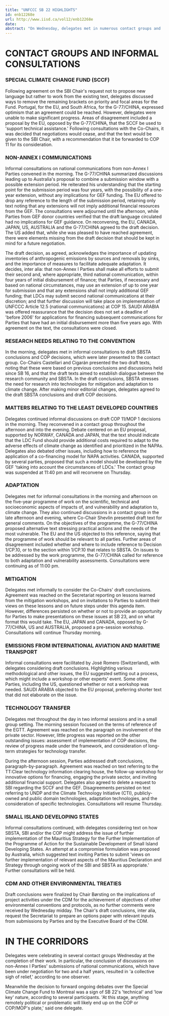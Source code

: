 ```yaml
---
title: "UNFCCC SB 22 HIGHLIGHTS"
id: enb12268e
url: http://www.iisd.ca/vol12/enb12268e
date: 
abstract: "On Wednesday, delegates met in numerous contact groups and  informal meetings throughout the day and into the evening. SBSTA  contact groups and informal meetings were held on various issues,  including technology transfer, mitigation, adaptation, emissions  from aviation and maritime transport, research needs relating to  the Convention, and Small Island Developing States and the  Mauritius Strategy. SBI contact groups and informal meetings were  held to discuss the submission of non-Annex I communications, the  Special Climate Change Fund (SCCF), and LDCs."
---
```


# CONTACT GROUPS AND INFORMAL CONSULTATIONS

### SPECIAL CLIMATE CHANGE FUND (SCCF)

Following agreement on the SBI  Chair's request not to propose new language but rather to work  from the existing text, delegates discussed ways to remove the  remaining brackets on priority and focal areas for the Fund.  Portugal, for the EU, and South Africa, for the G-77/CHINA,  expressed optimism that an agreement could be reached. However,  delegates were unable to make significant progress. Areas of  disagreement included a proposal by the EU, opposed by the  G-77/CHINA, that the SCCF be used to 'support technical  assistance.' Following consultations with the Co-Chairs, it was  decided that negotiations would cease, and that the text would be  given to the SBI Chair, with a recommendation that it be  forwarded to COP 11 for its consideration.

### NON-ANNEX I COMMUNICATIONS

Informal consultations on national  communications from non-Annex I Parties convened in the morning.  The G-77/CHINA summarized discussions leading up to Australia's  proposal to combine a submission window with a possible extension  period. He reiterated his understanding that the starting point  for the submission period was four years, with the possibility of  a one-year extension, without any implications for GEF funding.  The EU offered to drop any reference to the length of the  submission period, retaining only text noting that any extensions  will not imply additional financial resources from the GEF. The  consultations were adjourned until the afternoon, while Parties  from GEF donor countries verified that the draft language  circulated had no implications for GEF guidance. On reconvening,  the EU, CANADA, JAPAN, US, AUSTRALIA and the G-77/CHINA agreed to  the draft decision. The US added that, while she was pleased to  have reached agreement, there were elements missing from the draft  decision that should be kept in mind for a future negotiation.

The draft decision, as agreed, acknowledges the importance of  updating inventories of anthropogenic emissions by sources and  removals by sinks, and the importance of measures to facilitate  adequate adaptation. It decides, inter alia: that non-Annex I  Parties shall make all efforts to submit their second and, where  appropriate, third national communication, within four years of  initial disbursement of finance; that Parties, if necessary and  based on national circumstances, may use an extension of up to one  year for submission and that any extensions shall not imply  additional GEF funding; that LDCs may submit second national  communications at their discretion; and that further discussion  will take place on implementation of UNFCCC Article 12.5 (national  communications) at COP 15. SAUDI ARABIA was offered reassurance  that the decision does not set a deadline of 'before 2006' for  applications for financing subsequent communications for Parties  that have had an initial disbursement more than five years ago.  With agreement on the text, the consultations were closed.

### RESEARCH NEEDS RELATING TO THE CONVENTION

In the morning,  delegates met in informal consultations to draft SBSTA conclusions  and COP decisions, which were later presented to the contact  group. Co-Chairs Castellari and Cigarán presented the two draft  texts, noting that these were based on previous conclusions and  discussions held since SB 16, and that the draft texts aimed to  establish dialogue between the research community and SBSTA. In  the draft conclusions, SBSTA stresses the need for research into  technologies for mitigation and adaptation to climate change.  After making minor editorial changes, delegates agreed to the  draft SBSTA conclusions and draft COP decisions.

### MATTERS RELATING TO THE LEAST DEVELOPED COUNTRIES

Delegates  continued informal discussions on draft COP 11/MOP 1 decisions in  the morning. They reconvened in a contact group throughout the  afternoon and into the evening. Debate centered on an EU proposal,  supported by NORWAY, CANADA and JAPAN, that the text should  indicate that the LDC Fund should provide additional costs  required to adapt to the adverse effects of climate change as  identified and prioritized in the NAPAs. Delegates also debated  other issues, including how to reference the application of a  co-financing model for NAPA activities. CANADA, supported by  several parties, proposed that such a model should be developed by  the GEF 'taking into account the circumstances of LDCs.' The  contact group was suspended at 11:40 pm and will reconvene on  Thursday.

### ADAPTATION

Delegates met for informal consultations in the  morning and afternoon on the five-year programme of work on the  scientific, technical and socioeconomic aspects of impacts of, and  vulnerability and adaptation to, climate change. They also  continued discussions in a contact group in the late afternoon and  evening, where Co-Chair Shevlin presented draft text for general  comments. On the objectives of the programme, the G-77/CHINA  proposed alternative text stressing practical actions and the  needs of the most vulnerable. The EU and the US objected to this  reference, saying that the programme of work should be relevant to  all parties. Further areas of disagreement included whether and  where to include reference to Decision 1/CP.10, or to the section  within 1/CP.10 that relates to SBSTA. On issues to be addressed by  the work programme, the G-77/CHINA called for reference to both  adaptation and vulnerability assessments. Consultations were  continuing as of 11:00 pm.

### MITIGATION

Delegates met informally to consider the Co-Chairs'  draft conclusions. Agreement was reached on the Secretariat  reporting on lessons learned from the mitigation workshops, and on  invitations to Parties to submit their views on these lessons and  on future steps under this agenda item. However, differences  persisted on whether or not to provide an opportunity for Parties  to make presentations on these issues at SB 23, and on what format  this would take. The EU, JAPAN and CANADA, opposed by G-77/CHINA,  US and AUSTRALIA, proposed a pre-session workshop. Consultations  will continue Thursday morning.

### EMISSIONS FROM INTERNATIONAL AVIATION AND MARITIME TRANSPORT

Informal consultations were facilitated by José Romero  (Switzerland), with delegates considering draft conclusions.  Highlighting various methodological and other issues, the EU  suggested setting out a process, which might include a workshop or  other experts' event. Some other Parties, including the US,  questioned whether or not a workshop was needed. SAUDI ARABIA  objected to the EU proposal, preferring shorter text that did not  elaborate on the issue.

### TECHNOLOGY TRANSFER

Delegates met throughout the day in two  informal sessions and in a small group setting. The morning  session focused on the terms of reference of the EGTT. Agreement  was reached on the paragraph on involvement of the private sector.  However, little progress was reported on the other outstanding  issues: assessment of implementation of COP decisions, the review  of progress made under the framework, and consideration of  long-term strategies for technology transfer.

During the afternoon session, Parties addressed draft conclusions,  paragraph-by-paragraph. Agreement was reached on text referring to  the TT:Clear technology information clearing house, the follow-up  workshop for innovative options for financing, engaging the  private sector, and inviting additional financial support.  Delegates also agreed to delete a request to SBI regarding the  SCCF and the GEF. Disagreements persisted on text referring to  UNDP and the Climate Technology Initiative (CTI), publicly-owned  and public domain technologies, adaptation technologies, and the  consideration of specific technologies. Consultations will resume  Thursday.

### SMALL ISLAND DEVELOPING STATES

Informal consultations continued,  with delegates considering text on how SBSTA, SBI and/or the COP  might address the issue of further implementation of the Mauritius  Strategy for the Further Implementation of the Programme of Action  for the Sustainable Development of Small Island Developing States.  An attempt at a compromise formulation was proposed by Australia,  which suggested text inviting Parties to submit 'views on further  implementation of relevant aspects of the Mauritius Declaration  and Strategy through ongoing work of the SBI and SBSTA as  appropriate.' Further consultations will be held.

### CDM AND OTHER ENVIRONMENTAL TREATIES

Draft conclusions were  finalized by Chair Børsting on the implications of project  activities under the CDM for the achievement of objectives of  other environmental conventions and protocols, as no further  comments were received by Wednesday midday. The Chair's draft  conclusions, inter alia, request the Secretariat to prepare an  options paper with relevant inputs from submissions by Parties and  by the Executive Board of the CDM.

# IN THE CORRIDORS

Delegates were celebrating in several contact groups Wednesday at  the completion of their work. In particular, the conclusion of  discussions on non-Annex I Parties' submissions of national  communications, which have been under negotiation for two and a  half years, resulted in 'a collective sigh of relief,' according  to one observer.

Meanwhile the decision to forward ongoing debates over the Special  Climate Change Fund to Montreal was a sign of SB 22's 'technical'  and 'low key' nature, according to several participants. 'At this  stage, anything remotely political or problematic will likely end  up on the COP or COP/MOP's plate,' said one delegate.